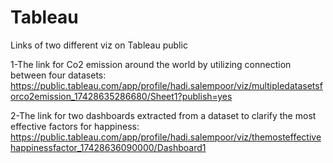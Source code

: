 # Tableau
Links of two different viz on Tableau public

1-The link for Co2 emission around the world by utilizing connection between four datasets:
https://public.tableau.com/app/profile/hadi.salempoor/viz/multipledatasetsforco2emission_17428635286680/Sheet1?publish=yes

2-The link for two dashboards extracted from a dataset to clarify the most effective factors for happiness:
https://public.tableau.com/app/profile/hadi.salempoor/viz/themosteffectivehappinessfactor_17428636090000/Dashboard1

